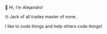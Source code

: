 👋 Hi, I’m Alejandro!

🤓 Jack of all trades master of none..

I like to code things and help others code things! 

<!---
alejandrovelez7/alejandrovelez7 is a ✨ special ✨ repository because its `README.md` (this file) appears on your GitHub profile.
You can click the Preview link to take a look at your changes.
--->

